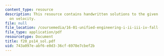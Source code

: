 ```yaml
---
content_type: resource
description: This resource contains handwritten solutions to the given problem set
  on velocity.
file: null
file_location: /coursemedia/16-01-unified-engineering-i-ii-iii-iv-fall-2005-spring-2006/743a097eabf6e0d336cf6978e7cbef2b_f20_ps14_sol.pdf
file_type: application/pdf
resourcetype: Document
title: f20_ps14_sol.pdf
uid: 743a097e-abf6-e0d3-36cf-6978e7cbef2b
---
```

